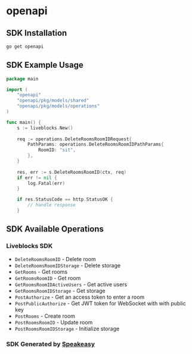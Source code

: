 # openapi

<!-- Start SDK Installation -->
## SDK Installation

```bash
go get openapi
```
<!-- End SDK Installation -->

## SDK Example Usage
<!-- Start SDK Example Usage -->
```go
package main

import (
    "openapi"
    "openapi/pkg/models/shared"
    "openapi/pkg/models/operations"
)

func main() {
    s := liveblocks.New()
    
    req := operations.DeleteRoomsRoomIDRequest{
        PathParams: operations.DeleteRoomsRoomIDPathParams{
            RoomID: "sit",
        },
    }
    
    res, err := s.DeleteRoomsRoomID(ctx, req)
    if err != nil {
        log.Fatal(err)
    }

    if res.StatusCode == http.StatusOK {
        // handle response
    }
```
<!-- End SDK Example Usage -->

<!-- Start SDK Available Operations -->
## SDK Available Operations

### Liveblocks SDK

* `DeleteRoomsRoomID` - Delete room
* `DeleteRoomsRoomIDStorage` - Delete storage
* `GetRooms` - Get rooms
* `GetRoomsRoomID` - Get room
* `GetRoomsRoomIDActiveUsers` - Get active users
* `GetRoomsRoomIDStorage` - Get storage
* `PostAuthorize` - Get an access token to enter a room
* `PostPublicAuthorize` - Get JWT token for WebSocket with with public key
* `PostRooms` - Create room
* `PostRoomsRoomID` - Update room
* `PostRoomsRoomIDStorage` - Initialize storage

<!-- End SDK Available Operations -->

### SDK Generated by [Speakeasy](https://docs.speakeasyapi.dev/docs/using-speakeasy/client-sdks)
